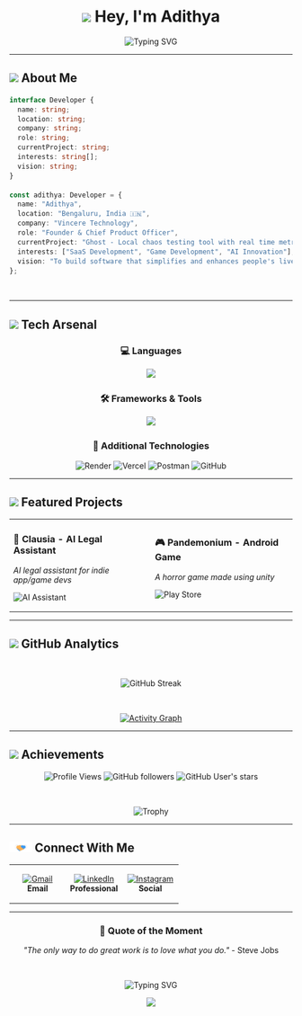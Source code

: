 <div align="center">

# <img src="https://media.giphy.com/media/hvRJCLFzcasrR4ia7z/giphy.gif" width="30px"> Hey, I'm Adithya

![Typing SVG](https://readme-typing-svg.herokuapp.com?font=Fira+Code&size=25&duration=3000&pause=1000&color=FF6B9D&background=FFFFFF00&center=true&vCenter=true&multiline=true&width=800&height=120&lines=Full+Stack+Developer+%7C+Game+Developer;Building+Ghost+-+Local+chaos+testing+tool.;Creating+Next-Gen+SaaS+Tools;)

</div>

---

## <img src="https://media.giphy.com/media/iY8CRBdQXODJSCERIr/giphy.gif" width="30px"> About Me

```typescript
interface Developer {
  name: string;
  location: string;
  company: string;
  role: string;
  currentProject: string;
  interests: string[];
  vision: string;
}

const adithya: Developer = {
  name: "Adithya",
  location: "Bengaluru, India 🇮🇳",
  company: "Vincere Technology",
  role: "Founder & Chief Product Officer",
  currentProject: "Ghost - Local chaos testing tool with real time metrics.",
  interests: ["SaaS Development", "Game Development", "AI Innovation"],
  vision: "To build software that simplifies and enhances people's lives ✨"
};
```

<br clear="both">

---

## <img src="https://media2.giphy.com/media/QssGEmpkyEOhBCb7e1/giphy.gif?cid=ecf05e47a0n3gi1bfqntqmob8g9aid1oyj2wr3ds3mg700bl&rid=giphy.gif" width="25px"> Tech Arsenal

<div align="center">

### 💻 Languages
<p>
  <img src="https://skillicons.dev/icons?i=cs,typescript,python,dart" />
</p>

### 🛠️ Frameworks & Tools  
<p>
  <img src="https://skillicons.dev/icons?i=unity,nextjs,nestjs,flutter,supabase,postgresql,express" />
</p>

### 🔧 Additional Technologies
![Render](https://img.shields.io/badge/-Render-46E3B7?style=flat-square&logo=render&logoColor=white)
![Vercel](https://img.shields.io/badge/-Vercel-000000?style=flat-square&logo=vercel&logoColor=white)
![Postman](https://img.shields.io/badge/-Postman-FF6C37?style=flat-square&logo=postman&logoColor=white)
![GitHub](https://img.shields.io/badge/-GitHub-181717?style=flat-square&logo=github&logoColor=white)

</div>

---

## <img src="https://media.giphy.com/media/VgCDAzcKvsR6OM0uWg/giphy.gif" width="30px"> Featured Projects

<div align="center">

<table>
<tr>
<td width="50%">

### 🤖 Clausia - AI Legal Assistant
*AI legal assistant for indie app/game devs*

![AI Assistant](https://img.shields.io/badge/AI%20Legal%20Assistant-Deployed-34A853?style=for-the-badge&logo=openai&logoColor=white)

</td>
<td width="50%">

### 🎮 Pandemonium - Android Game
*A horror game made using unity*

![Play Store](https://img.shields.io/badge/Google%20Play-Published-34A853?style=for-the-badge&logo=google-play&logoColor=white)

</td>
</tr>
</table>

</div>

---

## <img src="https://media.giphy.com/media/W5eoZHPpUx9sapR0eu/giphy.gif" width="30px"> GitHub Analytics

<div align="center">

<br>

![GitHub Streak](https://github-readme-streak-stats.herokuapp.com/?user=aDiThYa-808&theme=react&border=FF6B9D&stroke=FF6B9D&ring=FFE66D&fire=FF6B9D&currStreakLabel=FFE66D&sideNums=FFFFFF&currStreakNum=FFFFFF&sideLabels=FFFFFF&dates=FFFFFF&background=0D1117)

<br>

[![Activity Graph](https://github-readme-activity-graph.vercel.app/graph?username=aDiThYa-808&theme=react-dark&bg_color=0D1117&color=FF6B9D&line=FFE66D&point=FF6B9D&area=true&hide_border=true)](https://github.com/ashutosh00710/github-readme-activity-graph)

</div>

---

## <img src="https://media.giphy.com/media/LnQjpWaON8nhr21vNW/giphy.gif" width="30px"> Achievements

<div align="center">

![Profile Views](https://komarev.com/ghpvc/?username=aDiThYa-808&color=FF6B9D&style=for-the-badge&label=Profile+Views)
![GitHub followers](https://img.shields.io/github/followers/aDiThYa-808?color=FF6B9D&logoColor=white&style=for-the-badge&logo=github&label=Followers)
![GitHub User's stars](https://img.shields.io/github/stars/aDiThYa-808?color=FFE66D&logoColor=white&style=for-the-badge&logo=github&label=Total%20Stars)

<br>

![Trophy](https://github-profile-trophy.vercel.app/?username=aDiThYa-808&theme=radical&no-frame=false&no-bg=false&margin-w=4&row=2&column=4)

</div>

---

## <img src="https://github.com/0xAbdulKhalid/0xAbdulKhalid/raw/main/assets/mdImages/handshake.gif" width="40px"> Connect With Me

<div align="center">

<table>
<tr>
<td align="center" width="33%">

[![Gmail](https://img.shields.io/badge/Gmail-D14836?style=for-the-badge&logo=gmail&logoColor=white)](mailto:adithyas824@gmail.com)
<br>
**Email**

</td>
<td align="center" width="33%">

[![LinkedIn](https://img.shields.io/badge/LinkedIn-0077B5?style=for-the-badge&logo=linkedin&logoColor=white)](https://www.linkedin.com/in/adithya-s-088272287/)
<br>
**Professional**

</td>
<td align="center" width="33%">

[![Instagram](https://img.shields.io/badge/Instagram-E4405F?style=for-the-badge&logo=instagram&logoColor=white)](https://instagram.com/a_d_i_.x)
<br>
**Social**

</td>
</tr>
</table>

</div>

---

<div align="center">

### 💭 Quote of the Moment
*"The only way to do great work is to love what you do."* - Steve Jobs

<br>

![Typing SVG](https://readme-typing-svg.herokuapp.com?font=Fira+Code&size=18&duration=4000&pause=1000&color=FF6B9D&background=FFFFFF00&center=true&vCenter=true&width=500&lines=Thanks+for+visiting+my+profile!;Let's+build+something+amazing+together!;Always+learning%2C+always+growing+%F0%9F%9A%80)

<img src="https://capsule-render.vercel.app/api?type=waving&color=gradient&customColorList=6,11,20&height=100&section=footer"/>

</div>
